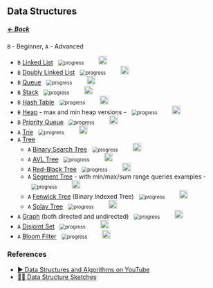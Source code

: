 <style>
  img[alt=icon] { 
    width: 20px; 
    height: 20px;
    margin-left: 30px;
  }
  img[alt=progress] { 
    margin-left: 10px;
    zoom: .8
  }
</style>

## Data Structures                  

##### [← Back](README.md)

`B` - Beginner, `A` - Advanced

* `B` [Linked List](src/data-structures/linked-list) ![progress](https://geps.dev/progress/80) [![icon](https://qph.cf2.quoracdn.net/main-qimg-72917c2234a9c41baf796c0b1fcbc200 "Open in LeetCode")](https://leetcode.com/problemset/algorithms/?search=linked+list)
* `B` [Doubly Linked List](src/data-structures/doubly-linked-list) ![progress](https://geps.dev/progress/70) [![icon](https://qph.cf2.quoracdn.net/main-qimg-72917c2234a9c41baf796c0b1fcbc200 "Open in LeetCode")](https://leetcode.com/problemset/algorithms/?search=doubled+linked+list)
* `B` [Queue](src/data-structures/queue) ![progress](https://geps.dev/progress/80) [![icon](https://qph.cf2.quoracdn.net/main-qimg-72917c2234a9c41baf796c0b1fcbc200 "Open in LeetCode")](https://leetcode.com/problemset/algorithms/?search=queue)
* `B` [Stack](src/data-structures/stack) ![progress](https://geps.dev/progress/80) [![icon](https://qph.cf2.quoracdn.net/main-qimg-72917c2234a9c41baf796c0b1fcbc200 "Open in LeetCode")](https://leetcode.com/problemset/algorithms/?search=linked+list)
* `B` [Hash Table](src/data-structures/hash-table) ![progress](https://geps.dev/progress/80) [![icon](https://qph.cf2.quoracdn.net/main-qimg-72917c2234a9c41baf796c0b1fcbc200 "Open in LeetCode")](https://leetcode.com/problemset/algorithms/?search=linked+list)
* `B` [Heap](src/data-structures/heap) - max and min heap versions - ![progress](https://geps.dev/progress/0) [![icon](https://qph.cf2.quoracdn.net/main-qimg-72917c2234a9c41baf796c0b1fcbc200 "Open in LeetCode")](https://leetcode.com/problemset/algorithms/?search=linked+list)
* `B` [Priority Queue](src/data-structures/priority-queue) ![progress](https://geps.dev/progress/0) [![icon](https://qph.cf2.quoracdn.net/main-qimg-72917c2234a9c41baf796c0b1fcbc200 "Open in LeetCode")](https://leetcode.com/problemset/algorithms/?search=linked+list)
* `A` [Trie](src/data-structures/trie) ![progress](https://geps.dev/progress/0) [![icon](https://qph.cf2.quoracdn.net/main-qimg-72917c2234a9c41baf796c0b1fcbc200 "Open in LeetCode")](https://leetcode.com/problemset/algorithms/?search=linked+list)
* `A` [Tree](src/data-structures/tree)
  * `A` [Binary Search Tree](src/data-structures/tree/binary-search-tree) ![progress](https://geps.dev/progress/50) [![icon](https://qph.cf2.quoracdn.net/main-qimg-72917c2234a9c41baf796c0b1fcbc200 "Open in LeetCode")](https://leetcode.com/problemset/algorithms/?search=linked+list)
  * `A` [AVL Tree](src/data-structures/tree/avl-tree) ![progress](https://geps.dev/progress/0) [![icon](https://qph.cf2.quoracdn.net/main-qimg-72917c2234a9c41baf796c0b1fcbc200 "Open in LeetCode")](https://leetcode.com/problemset/algorithms/?search=linked+list)
  * `A` [Red-Black Tree](src/data-structures/tree/red-black-tree) ![progress](https://geps.dev/progress/0) [![icon](https://qph.cf2.quoracdn.net/main-qimg-72917c2234a9c41baf796c0b1fcbc200 "Open in LeetCode")](https://leetcode.com/problemset/algorithms/?search=linked+list)
  * `A` [Segment Tree](src/data-structures/tree/segment-tree) - with min/max/sum range queries examples - ![progress](https://geps.dev/progress/0) [![icon](https://qph.cf2.quoracdn.net/main-qimg-72917c2234a9c41baf796c0b1fcbc200 "Open in LeetCode")](https://leetcode.com/problemset/algorithms/?search=linked+list)
  * `A` [Fenwick Tree](src/data-structures/tree/fenwick-tree) (Binary Indexed Tree) ![progress](https://geps.dev/progress/0) [![icon](https://qph.cf2.quoracdn.net/main-qimg-72917c2234a9c41baf796c0b1fcbc200 "Open in LeetCode")](https://leetcode.com/problemset/algorithms/?search=linked+list)
  * `A` [Splay Tree](src/data-structures/tree/splay-tree) ![progress](https://geps.dev/progress/0) [![icon](https://qph.cf2.quoracdn.net/main-qimg-72917c2234a9c41baf796c0b1fcbc200 "Open in LeetCode")](https://leetcode.com/problemset/algorithms/?search=linked+list)
* `A` [Graph](src/data-structures/graph) (both directed and undirected) ![progress](https://geps.dev/progress/0) [![icon](https://qph.cf2.quoracdn.net/main-qimg-72917c2234a9c41baf796c0b1fcbc200 "Open in LeetCode")](https://leetcode.com/problemset/algorithms/?search=linked+list)
* `A` [Disjoint Set](src/data-structures/disjoint-set) ![progress](https://geps.dev/progress/0) [![icon](https://qph.cf2.quoracdn.net/main-qimg-72917c2234a9c41baf796c0b1fcbc200 "Open in LeetCode")](https://leetcode.com/problemset/algorithms/?search=linked+list)
* `A` [Bloom Filter](src/data-structures/bloom-filter) ![progress](https://geps.dev/progress/0) [![icon](https://qph.cf2.quoracdn.net/main-qimg-72917c2234a9c41baf796c0b1fcbc200 "Open in LeetCode")](https://leetcode.com/problemset/algorithms/?search=linked+list)

### References

- [▶ Data Structures and Algorithms on YouTube](https://www.youtube.com/playlist?list=PLLXdhg_r2hKA7DPDsunoDZ-Z769jWn4R8)
- [✍🏻 Data Structure Sketches](https://okso.app/showcase/data-structures)

<!-- TODO: -->
<!-- Binary Search vs Binary Trees vs Binary Search Tree -->